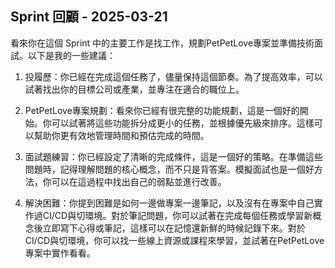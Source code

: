 ## Sprint 回顧 - 2025-03-21

看來你在這個 Sprint 中的主要工作是找工作，規劃PetPetLove專案並準備技術面試。以下是我的一些建議：

1. 投履歷：你已經在完成這個任務了，儘量保持這個節奏。為了提高效率，可以試著找出你的目標公司或產業，並專注在適合的職位上。

2. PetPetLove專案規劃：看來你已經有很完整的功能規劃，這是一個好的開始。你可以試著將這些功能拆分成更小的任務，並根據優先級來排序。這樣可以幫助你更有效地管理時間和預估完成的時間。

3. 面試題練習：你已經設定了清晰的完成條件，這是一個好的策略。在準備這些問題時，記得理解問題的核心概念，而不只是背答案。模擬面試也是一個好方法，你可以在這過程中找出自己的弱點並進行改善。

4. 解決困難：你提到困難是如何一邊做專案一邊筆記，以及沒有在專案中自己實作過CI/CD與切環境。對於筆記問題，你可以試著在完成每個任務或學習新概念後立即寫下心得或筆記，這樣可以在記憶還新鮮的時候記錄下來。對於CI/CD與切環境，你可以找一些線上資源或課程來學習，並試著在PetPetLove專案中實作看看。
